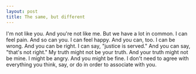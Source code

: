```yaml
---
layout: post
title: The same, but different
---
```


I'm not like you. And you're not like me. But we have a lot in common. I can feel pain. And so can you. I can feel happy. And you can, too. I can be wrong. And you can be right. I can say, "justice is served." And you can say, "that's not right." My truth might not be your truth. And your truth might not be mine. I might be angry. And you might be fine. I don't need to agree with everything you think, say, or do in order to associate with you.
